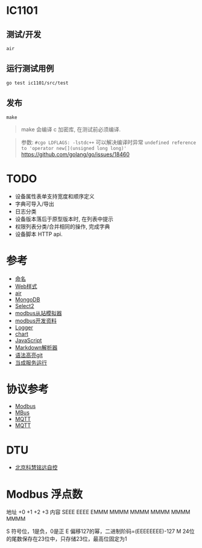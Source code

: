 # IC1101


## 测试/开发

`air`

## 运行测试用例

`go test ic1101/src/test`

## 发布

`make`

> make 会编译 c 加密库, 在测试前必须编译.

> 参数: `#cgo LDFLAGS: -lstdc++` 可以解决编译时异常
  `undefined reference to 'operator new[](unsigned long long)'`
  https://github.com/golang/go/issues/18460


# TODO

* 设备属性表单支持宽度和顺序定义
* 字典可导入/导出
* 日志分类
* 设备版本落后于原型版本时, 在列表中提示
* 权限列表分类/合并相同的操作, 完成字典
* 设备脚本 HTTP api.


# 参考

* [命名](ttps://www.universeguide.com/galaxy/ic1101)
* [Web样式](https://purecss.io/layouts/)
* [air](https://github.com/cosmtrek/air)
* [MongoDB](https://docs.mongodb.com/manual/reference/method/db.collection.insertOne/)
* [Select2](https://select2.org/data-sources/ajax)
* [modbus从站模拟器](https://www.modbusdriver.com/diagslave.html)
* [modbus开发资料](http://www.dalescott.net/modbus-development/)
* [Logger](https://godoc.org/go.uber.org/zap)
* [chart](https://github.com/apache/incubator-echarts)
* [JavaScript](https://github.com/dop251/goja)
* [Markdown解析器](https://github.com/markdown-it/markdown-it)
* [语法高亮](https://prismjs.com/)[git](https://github.com/PrismJS/prism)
* [当成服务运行](http://nssm.cc/download)


# 协议参考

* [Modbus](github.com/yanmingsohu/modbus)
* [MBus](https://github.com/karl-gustav/ams-han)
* [MQTT](https://github.com/eclipse/paho.mqtt.golang)
* [MQTT](https://github.com/VolantMQ/volantmq)


# DTU

* [北京科慧铭远自控](http://www.msi-automation.com/jishuzhichi.html)


# Modbus 浮点数

地址    +0          +1           +2           +3
内容    SEEE EEEE   EMMM MMMM    MMMM MMMM    MMMM MMMM
 
S   符号位，1是负，0是正
E   偏移127的幂，二进制阶码=(EEEEEEEE)-127
M   24位的尾数保存在23位中，只存储23位，最高位固定为1